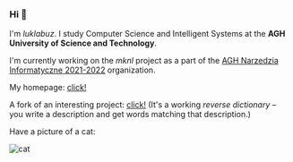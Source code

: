 ### Hi 👋

I'm *luklabuz*. I study Computer Science and Intelligent Systems at the **AGH University of Science and Technology**.

I'm currently working on the *mknl* project as a part of the [AGH Narzedzia Informatyczne 2021-2022](https://github.com/AGH-Narzedzia-Informatyczne-2021-2022) organization.

My homepage: [click!](https://luklabuz.github.io)

A fork of an interesting project: [click!](https://github.com/luklabuz/WantWords) (It's a working *reverse dictionary* – you write a description and get words matching that description.)

Have a picture of a cat:

![cat](https://user-images.githubusercontent.com/92466711/142648897-0457bf2f-3cac-4225-8949-99d0cbd3a8a5.jpg)

<!--
**luklabuz/luklabuz** is a ✨ _special_ ✨ repository because its `README.md` (this file) appears on your GitHub profile.

Here are some ideas to get you started:

- 🔭 I’m currently working on ...
- 🌱 I’m currently learning ...
- 👯 I’m looking to collaborate on ...
- 🤔 I’m looking for help with ...
- 💬 Ask me about ...
- 📫 How to reach me: ...
- 😄 Pronouns: ...
- ⚡ Fun fact: ...
-->
